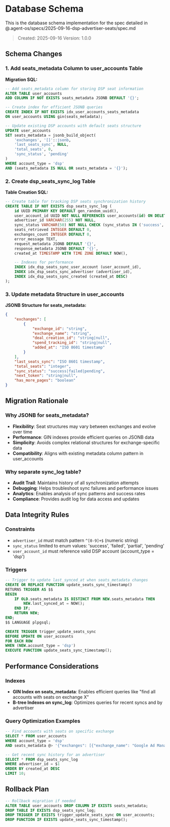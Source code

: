 # Database Schema

This is the database schema implementation for the spec detailed in @.agent-os/specs/2025-09-16-dsp-advertiser-seats/spec.md

> Created: 2025-09-16
> Version: 1.0.0

## Schema Changes

### 1. Add seats_metadata Column to user_accounts Table

**Migration SQL:**
```sql
-- Add seats_metadata column for storing DSP seat information
ALTER TABLE user_accounts
ADD COLUMN IF NOT EXISTS seats_metadata JSONB DEFAULT '{}';

-- Create index for efficient JSONB queries
CREATE INDEX IF NOT EXISTS idx_user_accounts_seats_metadata
ON user_accounts USING gin(seats_metadata);

-- Update existing DSP accounts with default seats structure
UPDATE user_accounts
SET seats_metadata = jsonb_build_object(
    'exchanges', '[]'::jsonb,
    'last_seats_sync', NULL,
    'total_seats', 0,
    'sync_status', 'pending'
)
WHERE account_type = 'dsp'
AND (seats_metadata IS NULL OR seats_metadata = '{}');
```

### 2. Create dsp_seats_sync_log Table

**Table Creation SQL:**
```sql
-- Create table for tracking DSP seats synchronization history
CREATE TABLE IF NOT EXISTS dsp_seats_sync_log (
    id UUID PRIMARY KEY DEFAULT gen_random_uuid(),
    user_account_id UUID NOT NULL REFERENCES user_accounts(id) ON DELETE CASCADE,
    advertiser_id VARCHAR(255) NOT NULL,
    sync_status VARCHAR(50) NOT NULL CHECK (sync_status IN ('success', 'failed', 'partial')),
    seats_retrieved INTEGER DEFAULT 0,
    exchanges_count INTEGER DEFAULT 0,
    error_message TEXT,
    request_metadata JSONB DEFAULT '{}',
    response_metadata JSONB DEFAULT '{}',
    created_at TIMESTAMP WITH TIME ZONE DEFAULT NOW(),

    -- Indexes for performance
    INDEX idx_dsp_seats_sync_user_account (user_account_id),
    INDEX idx_dsp_seats_sync_advertiser (advertiser_id),
    INDEX idx_dsp_seats_sync_created (created_at DESC)
);
```

### 3. Update metadata Structure in user_accounts

**JSONB Structure for seats_metadata:**
```json
{
    "exchanges": [
        {
            "exchange_id": "string",
            "exchange_name": "string",
            "deal_creation_id": "string|null",
            "spend_tracking_id": "string|null",
            "added_at": "ISO 8601 timestamp"
        }
    ],
    "last_seats_sync": "ISO 8601 timestamp",
    "total_seats": "integer",
    "sync_status": "success|failed|pending",
    "next_token": "string|null",
    "has_more_pages": "boolean"
}
```

## Migration Rationale

### Why JSONB for seats_metadata?
- **Flexibility**: Seat structures may vary between exchanges and evolve over time
- **Performance**: GIN indexes provide efficient queries on JSONB data
- **Simplicity**: Avoids complex relational structures for exchange-specific data
- **Compatibility**: Aligns with existing metadata column pattern in user_accounts

### Why separate sync_log table?
- **Audit Trail**: Maintains history of all synchronization attempts
- **Debugging**: Helps troubleshoot sync failures and performance issues
- **Analytics**: Enables analysis of sync patterns and success rates
- **Compliance**: Provides audit log for data access and updates

## Data Integrity Rules

### Constraints
- `advertiser_id` must match pattern `^[0-9]+$` (numeric string)
- `sync_status` limited to enum values: 'success', 'failed', 'partial', 'pending'
- `user_account_id` must reference valid DSP account (account_type = 'dsp')

### Triggers
```sql
-- Trigger to update last_synced_at when seats_metadata changes
CREATE OR REPLACE FUNCTION update_seats_sync_timestamp()
RETURNS TRIGGER AS $$
BEGIN
    IF OLD.seats_metadata IS DISTINCT FROM NEW.seats_metadata THEN
        NEW.last_synced_at = NOW();
    END IF;
    RETURN NEW;
END;
$$ LANGUAGE plpgsql;

CREATE TRIGGER trigger_update_seats_sync
BEFORE UPDATE ON user_accounts
FOR EACH ROW
WHEN (NEW.account_type = 'dsp')
EXECUTE FUNCTION update_seats_sync_timestamp();
```

## Performance Considerations

### Indexes
- **GIN Index on seats_metadata**: Enables efficient queries like "find all accounts with seats on exchange X"
- **B-tree Indexes on sync_log**: Optimizes queries for recent syncs and by advertiser

### Query Optimization Examples
```sql
-- Find accounts with seats on specific exchange
SELECT * FROM user_accounts
WHERE account_type = 'dsp'
AND seats_metadata @> '{"exchanges": [{"exchange_name": "Google Ad Manager"}]}';

-- Get recent sync history for an advertiser
SELECT * FROM dsp_seats_sync_log
WHERE advertiser_id = $1
ORDER BY created_at DESC
LIMIT 10;
```

## Rollback Plan

```sql
-- Rollback migration if needed
ALTER TABLE user_accounts DROP COLUMN IF EXISTS seats_metadata;
DROP TABLE IF EXISTS dsp_seats_sync_log;
DROP TRIGGER IF EXISTS trigger_update_seats_sync ON user_accounts;
DROP FUNCTION IF EXISTS update_seats_sync_timestamp();
```